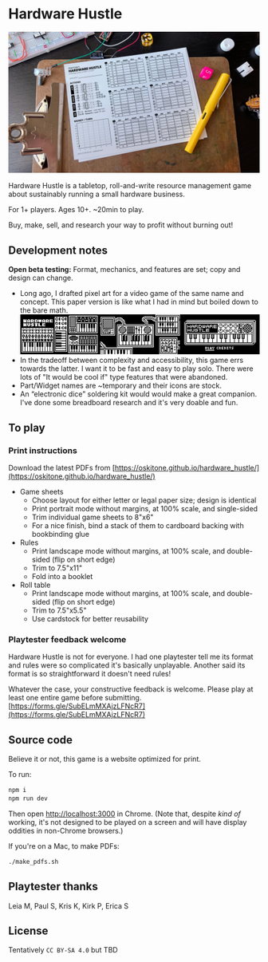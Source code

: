 # Hardware Hustle

![Hardware Hustle](header.jpg)

Hardware Hustle is a tabletop, roll-and-write resource management game about sustainably running a small hardware business.

For 1+ players. Ages 10+. ~20min to play.

Buy, make, sell, and research your way to profit without burning out!

## Development notes

**Open beta testing:** Format, mechanics, and features are set; copy and design can change.

- Long ago, I drafted pixel art for a video game of the same name and concept. This paper version is like what I had in mind but boiled down to the bare math.  
  ![Arduboy video game concept art](public/arduboy-concept-art.png)
- In the tradeoff between complexity and accessibility, this game errs towards the latter. I want it to be fast and easy to play solo. There were lots of "It would be cool if" type features that were abandoned.
- Part/Widget names are ~temporary and their icons are stock.
- An “electronic dice” soldering kit would would make a great companion. I've done some breadboard research and it's very doable and fun.

## To play

### Print instructions

Download the latest PDFs from [https://oskitone.github.io/hardware_hustle/](https://oskitone.github.io/hardware_hustle/)

- Game sheets
  - Choose layout for either letter or legal paper size; design is identical
  - Print portrait mode without margins, at 100% scale, and single-sided
  - Trim individual game sheets to 8"x6"
  - For a nice finish, bind a stack of them to cardboard backing with bookbinding glue
- Rules
  - Print landscape mode without margins, at 100% scale, and double-sided (flip on short edge)
  - Trim to 7.5"x11"
  - Fold into a booklet
- Roll table
  - Print landscape mode without margins, at 100% scale, and double-sided (flip on short edge)
  - Trim to 7.5"x5.5"
  - Use cardstock for better reusability

### Playtester feedback welcome

Hardware Hustle is not for everyone. I had one playtester tell me its format and rules were so complicated it's basically unplayable. Another said its format is so straightforward it doesn't need rules!

Whatever the case, your constructive feedback is welcome. Please play at least one entire game before submitting. [https://forms.gle/SubELmMXAjzLFNcR7](https://forms.gle/SubELmMXAjzLFNcR7)

## Source code

Believe it or not, this game is a website optimized for print.

To run:

```bash
npm i
npm run dev
```

Then open [http://localhost:3000](http://localhost:3000) in Chrome. (Note that, despite _kind of_ working, it's not designed to be played on a screen and will have display oddities in non-Chrome browsers.)

If you're on a Mac, to make PDFs:

```bash
./make_pdfs.sh
```

## Playtester thanks

Leia M, Paul S, Kris K, Kirk P, Erica S

## License

Tentatively `CC BY-SA 4.0` but TBD
